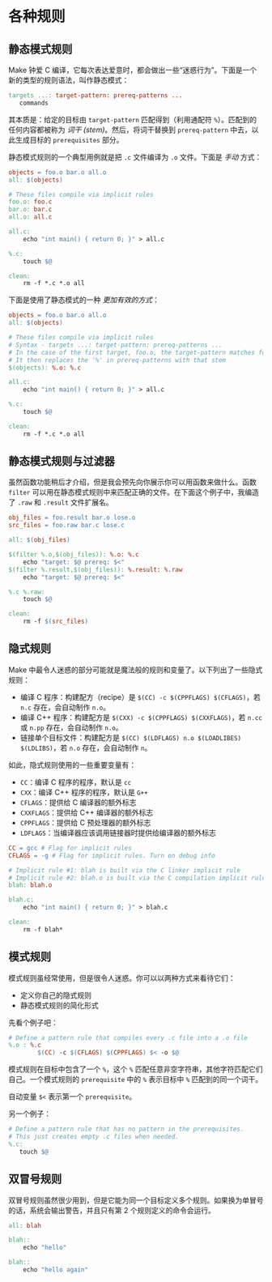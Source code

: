 # 各种规则

## 静态模式规则

Make 钟爱 C 编译，它每次表达爱意时，都会做出一些“迷惑行为”。下面是一个新的类型的规则语法，叫作静态模式：

```makefile
targets ...: target-pattern: prereq-patterns ...
   commands
```

其本质是：给定的目标由 `target-pattern` 匹配得到（利用通配符 `%`）。匹配到的任何内容都被称为 _词干 (stem)_。然后，将词干替换到 `prereq-pattern` 中去，以此生成目标的 `prerequisites` 部分。

静态模式规则的一个典型用例就是把 `.c` 文件编译为 `.o` 文件。下面是 _手动_ 方式：

```makefile
objects = foo.o bar.o all.o
all: $(objects)

# These files compile via implicit rules
foo.o: foo.c
bar.o: bar.c
all.o: all.c

all.c:
    echo "int main() { return 0; }" > all.c

%.c:
    touch $@

clean:
    rm -f *.c *.o all
```

下面是使用了静态模式的一种 _更加有效的方式_：

```makefile
objects = foo.o bar.o all.o
all: $(objects)

# These files compile via implicit rules
# Syntax - targets ...: target-pattern: prereq-patterns ...
# In the case of the first target, foo.o, the target-pattern matches foo.o and sets the "stem" to be "foo".
# It then replaces the '%' in prereq-patterns with that stem
$(objects): %.o: %.c

all.c:
    echo "int main() { return 0; }" > all.c

%.c:
    touch $@

clean:
    rm -f *.c *.o all
```

## 静态模式规则与过滤器

虽然函数功能稍后才介绍，但是我会预先向你展示你可以用函数来做什么。函数 `filter` 可以用在静态模式规则中来匹配正确的文件。在下面这个例子中，我编造了 `.raw` 和 `.result` 文件扩展名。

```makefile
obj_files = foo.result bar.o lose.o
src_files = foo.raw bar.c lose.c

all: $(obj_files)

$(filter %.o,$(obj_files)): %.o: %.c
    echo "target: $@ prereq: $<"
$(filter %.result,$(obj_files)): %.result: %.raw
    echo "target: $@ prereq: $<" 

%.c %.raw:
    touch $@

clean:
    rm -f $(src_files)
```

## 隐式规则

Make 中最令人迷惑的部分可能就是魔法般的规则和变量了。以下列出了一些隐式规则：

- 编译 C 程序：构建配方（recipe）是 `$(CC) -c $(CPPFLAGS) $(CFLAGS)`，若 `n.c` 存在，会自动制作 `n.o`。
- 编译 C++ 程序：构建配方是 `$(CXX) -c $(CPPFLAGS) $(CXXFLAGS)`，若 `n.cc` 或 `n.pp` 存在，会自动制作 `n.o`。
- 链接单个目标文件：构建配方是 `$(CC) $(LDFLAGS) n.o $(LOADLIBES) $(LDLIBS)`，若 `n.o` 存在，会自动制作 `n`。

如此，隐式规则使用的一些重要变量有：

- `CC`：编译 C 程序的程序，默认是 `cc`
- `CXX`：编译 C++ 程序的程序，默认是 `G++`
- `CFLAGS`：提供给 C 编译器的额外标志
- `CXXFLAGS`：提供给 C++ 编译器的额外标志
- `CPPFLAGS`：提供给 C 预处理器的额外标志
- `LDFLAGS`：当编译器应该调用链接器时提供给编译器的额外标志

```makefile
CC = gcc # Flag for implicit rules
CFLAGS = -g # Flag for implicit rules. Turn on debug info

# Implicit rule #1: blah is built via the C linker implicit rule
# Implicit rule #2: blah.o is built via the C compilation implicit rule, because blah.c exists
blah: blah.o

blah.c:
    echo "int main() { return 0; }" > blah.c

clean:
    rm -f blah*
```

## 模式规则

模式规则虽经常使用，但是很令人迷惑。你可以以两种方式来看待它们：

- 定义你自己的隐式规则
- 静态模式规则的简化形式

先看个例子吧：

```makefile
# Define a pattern rule that compiles every .c file into a .o file
%.o : %.c
        $(CC) -c $(CFLAGS) $(CPPFLAGS) $< -o $@
```

模式规则在目标中包含了一个 `%`，这个 `%` 匹配任意非空字符串，其他字符匹配它们自己。一个模式规则的 `prerequisite` 中的 `%` 表示目标中 `%` 匹配到的同一个词干。

<Note type="tip" label="译者注">

自动变量 `$<` 表示第一个 `prerequisite`。

</Note>

另一个例子：

```makefile
# Define a pattern rule that has no pattern in the prerequisites.
# This just creates empty .c files when needed.
%.c:
   touch $@
```

## 双冒号规则

双冒号规则虽然很少用到，但是它能为同一个目标定义多个规则。如果换为单冒号的话，系统会输出警告，并且只有第 2 个规则定义的命令会运行。

```makefile
all: blah

blah::
    echo "hello"

blah::
    echo "hello again"
```
